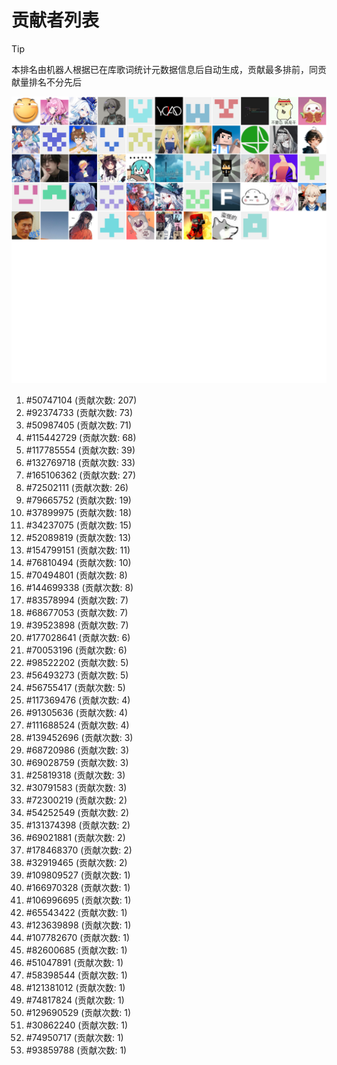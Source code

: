 # 贡献者列表

> [!TIP]
> 本排名由机器人根据已在库歌词统计元数据信息后自动生成，贡献最多排前，同贡献量排名不分先后

![贡献者头像画廊](./CONTRIBUTORS.svg)

1. #50747104 (贡献次数: 207)
2. #92374733 (贡献次数: 73)
3. #50987405 (贡献次数: 71)
4. #115442729 (贡献次数: 68)
5. #117785554 (贡献次数: 39)
6. #132769718 (贡献次数: 33)
7. #165106362 (贡献次数: 27)
8. #72502111 (贡献次数: 26)
9. #79665752 (贡献次数: 19)
10. #37899975 (贡献次数: 18)
11. #34237075 (贡献次数: 15)
12. #52089819 (贡献次数: 13)
13. #154799151 (贡献次数: 11)
14. #76810494 (贡献次数: 10)
15. #70494801 (贡献次数: 8)
16. #144699338 (贡献次数: 8)
17. #83578994 (贡献次数: 7)
18. #68677053 (贡献次数: 7)
19. #39523898 (贡献次数: 7)
20. #177028641 (贡献次数: 6)
21. #70053196 (贡献次数: 6)
22. #98522202 (贡献次数: 5)
23. #56493273 (贡献次数: 5)
24. #56755417 (贡献次数: 5)
25. #117369476 (贡献次数: 4)
26. #91305636 (贡献次数: 4)
27. #111688524 (贡献次数: 4)
28. #139452696 (贡献次数: 3)
29. #68720986 (贡献次数: 3)
30. #69028759 (贡献次数: 3)
31. #25819318 (贡献次数: 3)
32. #30791583 (贡献次数: 3)
33. #72300219 (贡献次数: 2)
34. #54252549 (贡献次数: 2)
35. #131374398 (贡献次数: 2)
36. #69021881 (贡献次数: 2)
37. #178468370 (贡献次数: 2)
38. #32919465 (贡献次数: 2)
39. #109809527 (贡献次数: 1)
40. #166970328 (贡献次数: 1)
41. #106996695 (贡献次数: 1)
42. #65543422 (贡献次数: 1)
43. #123639898 (贡献次数: 1)
44. #107782670 (贡献次数: 1)
45. #82600685 (贡献次数: 1)
46. #51047891 (贡献次数: 1)
47. #58398544 (贡献次数: 1)
48. #121381012 (贡献次数: 1)
49. #74817824 (贡献次数: 1)
50. #129690529 (贡献次数: 1)
51. #30862240 (贡献次数: 1)
52. #74950717 (贡献次数: 1)
53. #93859788 (贡献次数: 1)
